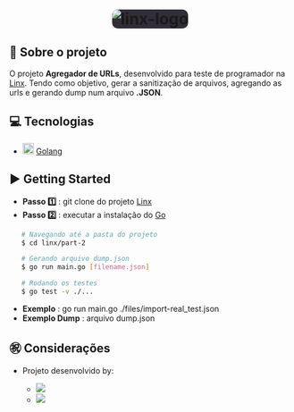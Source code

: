 <h1 align="center">
  <img style="background-color: #312e38; border-radius: 10px;" alt="linx-logo" src="https://www.linx.com.br/app/themes/linx/crystals/dist/assets/static/logo.png" />
</h1>

## 🔖 Sobre o projeto

O projeto **Agregador de URLs**, desenvolvido para teste de programador na [Linx](https://www.linx.com.br/ "Linx"). Tendo como objetivo, gerar a sanitização de arquivos, agregando as urls e gerando dump num arquivo **.JSON**.

## 💻 Tecnologias

- <img width="20px" src="https://img.icons8.com/color/2x/golang.png" /> [Golang](https://golang.org/ "Golang")

## ▶️ Getting Started

- **Passo 1️⃣** : git clone do projeto [Linx](https://github.com/rafaelsanzio/linx "Linx")
- **Passo 2️⃣** : executar a instalação do [Go](https://golang.org/ "Go")

````bash
   # Navegando até a pasta do projeto
   $ cd linx/part-2

   # Gerando arquivo dump.json
   $ go run main.go [filename.json]

   # Rodando os testes
   $ go test -v ./...
````

- **Exemplo** : go run main.go ./files/import-real_test.json
- **Exemplo Dump** : arquivo dump.json

## ㊗️ Considerações
- Projeto desenvolvido by:

  - <a href="https://github.com/rafaelsanzio">
    <img src="https://img.shields.io/badge/-Rafael%20Sanzio-000000?style=flat&logo=GitHub&logoColor=#000000" />
  </a>

  - <a href="https://www.linkedin.com/in/rafael-sanzio-012778143/">
    <img src="https://img.shields.io/badge/-Rafael%20Sanzio-0077B5?style=flat&logo=LinkedIN&logoColor=#000000" />
  </a>
